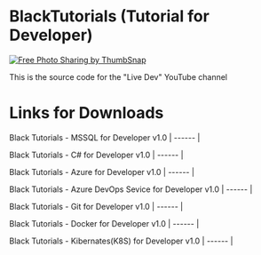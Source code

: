 
# BlackTutorials (Tutorial for Developer)

<a href="https://thumbsnap.com/f4AzDiQN" title="Image Hosted by ThumbSnap"><img src="https://thumbsnap.com/s/f4AzDiQN.jpg" alt="Free Photo Sharing by ThumbSnap" /></a>

This is the source code for the "Live Dev" YouTube channel


# Links for Downloads

Black Tutorials - MSSQL for Developer v1.0
| ------ |

Black Tutorials - C# for Developer v1.0
| ------ |

Black Tutorials - Azure for Developer v1.0
| ------ |

Black Tutorials - Azure DevOps Sevice for Developer v1.0
| ------ |

Black Tutorials - Git for Developer v1.0
| ------ |

Black Tutorials - Docker for Developer v1.0
| ------ |

Black Tutorials - Kibernates(K8S) for Developer v1.0
| ------ |
